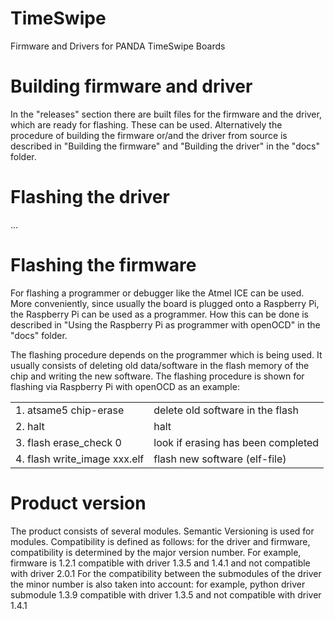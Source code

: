 # TimeSwipe
Firmware and Drivers for PANDA TimeSwipe Boards

# Building firmware and driver

In the "releases" section there are built files for the firmware and the driver, which are ready for flashing. These can be used. Alternatively the procedure of building the firmware or/and the driver from source is described in "Building the firmware" and "Building the driver" in the "docs" folder. 

# Flashing the driver

...

# Flashing the firmware

For flashing a programmer or debugger like the Atmel ICE can be used. More conveniently, since usually the board is plugged onto a Raspberry Pi, the Raspberry Pi can be used as a programmer. How this can be done is described in "Using the Raspberry Pi as programmer with openOCD" in the "docs" folder. <br />

The flashing procedure depends on the programmer which is being used. It usually consists of deleting old data/software in the flash memory of the chip and writing the new software. The flashing procedure is shown for flashing via Raspberry Pi with openOCD as an example:

|                             |                                     | 
|-----------------------------|  -----------------------------------|                       
|1. atsame5 chip-erase	      |   delete old software in the flash  |
|2. halt      		            |   halt                              |
|3. flash erase_check 0		    |   look if erasing has been completed|
|4. flash write_image xxx.elf	|   flash new software (elf-file)     |

# Product version

The product consists of several modules. Semantic Versioning is used for modules.
Compatibility is defined as follows: for the driver and firmware, compatibility is determined by the major version number.
For example, firmware is 1.2.1 compatible with driver 1.3.5 and 1.4.1 and not compatible with driver 2.0.1
For the compatibility between the submodules of the driver the minor number is also taken into account: for example,
python driver submodule 1.3.9 compatible with driver 1.3.5 and not compatible with  driver 1.4.1
